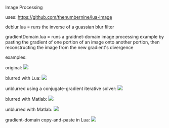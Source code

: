 Image Processing

uses:
https://github.com/thenumbernine/lua-image

deblur.lua = runs the inverse of a guassian blur filter

gradientDomain.lua = runs a graidnet-domain image processing example by pasting the gradient of one portion of an image onto another portion, then reconstructing the image from the new gradient's divergence

examples:

original:
![](https://cdn.rawgit.com/thenumbernine/ImageProcessing/master/source.png)

blurred with Lua:
![](https://cdn.rawgit.com/thenumbernine/ImageProcessing/master/lua-blurred.png)

unblurred using a conjugate-gradient iterative solver:
![](https://cdn.rawgit.com/thenumbernine/ImageProcessing/master/lua-blurred-unblurred-cg.png)

blurred with Matlab:
![](https://cdn.rawgit.com/thenumbernine/ImageProcessing/master/matlab-blurred.png)

unblurred with Matlab:
![](https://cdn.rawgit.com/thenumbernine/ImageProcessing/master/matlab-blurred-unblurred.png)

gradient-domain copy-and-paste in Lua:
![](https://cdn.rawgit.com/thenumbernine/ImageProcessing/master/modified-restored.png)

